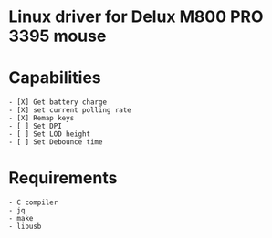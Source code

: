 # Linux driver for Delux M800 PRO 3395 mouse
# Capabilities
    - [X] Get battery charge
    - [X] set current polling rate
    - [X] Remap keys
    - [ ] Set DPI
    - [ ] Set LOD height
    - [ ] Set Debounce time
# Requirements
    - C compiler
    - jq
    - make
    - libusb

